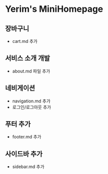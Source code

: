 # Yerim's MiniHomepage

## 장바구니

- cart.md 추가

## 서비스 소개 개발

- about.md 파일 추가

## 네비게이션

- navigation.md 추가
- 로그인/로그아웃 추가


## 푸터 추가

- footer.md 추가

## 사이드바 추가

- sidebar.md 추가
